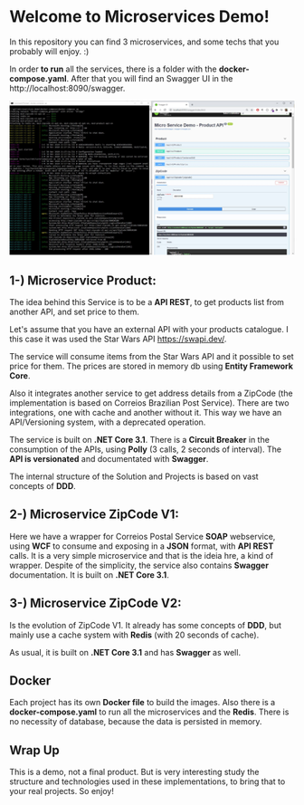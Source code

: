 # Welcome to Microservices Demo!

In this repository you can find 3 microservices, and some techs that you probably will enjoy.
:)

In order **to run** all the services, there is a folder with the **docker-compose.yaml**. After that you will find an Swagger UI in the http://localhost:8090/swagger.

![demo](docs/imgs/demo.jpg)

## 1-) Microservice **Product**: 
The idea behind this Service is to be a **API REST**, to get products list from another API, and set price to them.

Let's assume that you have an external API with your products catalogue. I this case it was used the Star Wars API https://swapi.dev/. 

The service will consume items from the Star Wars API and it possible to set price for them. The prices are stored in memory db using **Entity Framework Core**.

Also it integrates another service to get address details from a ZipCode (the implementation is based on Correios Brazilian Post Service). There are two integrations, one with cache and another without it. This way we have an API/Versioning system, with a deprecated operation.

The service is built on **.NET Core 3.1**. There is a **Circuit Breaker** in the consumption of the APIs, using **Polly** (3 calls, 2 seconds of interval). The **API is versionated** and documentated with **Swagger**.

The internal structure of the Solution and Projects is based on vast concepts of **DDD**.


## 2-) Microservice ZipCode V1:
Here we have a wrapper for Correios Postal Service **SOAP** webservice, using **WCF** to consume and exposing in a **JSON** format, with **API REST** calls. It is a very simple microservice and that is the ideia hre, a kind of wrapper.
Despite of the simplicity, the service also contains **Swagger** documentation. It is built on **.NET Core 3.1**.

## 3-) Microservice ZipCode V2:
Is the evolution of ZipCode V1. It already has some concepts of **DDD**, but mainly use a cache system with **Redis** (with 20 seconds of cache).

As usual, it is built on **.NET Core 3.1** and has **Swagger** as well.

## Docker
Each project has its own **Docker file** to build the images. Also there is a **docker-compose.yaml** to run all the microservices and the **Redis**. There is no necessity of database, because the data is persisted in memory.

## Wrap Up 
This is a demo, not a final product. But is very interesting study the structure and technologies used in these implementations, to bring that to your real projects. So enjoy!
